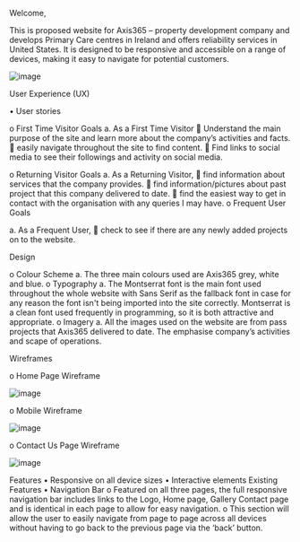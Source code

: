 

Welcome,

This is proposed website for Axis365 – property development company and develops Primary Care centres in Ireland and offers reliability services in United States. 
It is designed to be responsive and accessible on a range of devices, making it easy to navigate for potential customers.

![image](https://github.com/monikawojtek/Axis365V2/assets/134314429/cb000470-dcd8-4614-a20b-ed84511223d7)

 
User Experience (UX)

•	User stories

o	First Time Visitor Goals
a.	As a First Time Visitor 
	Understand the main purpose of the site and learn more about the company’s activities and facts.
	easily navigate throughout the site to find content.
	Find links to social media to see their followings and activity on social media.

o	Returning Visitor Goals
a.	As a Returning Visitor, 
	find information about services that the company provides.
	find information/pictures about past project that this company delivered to date.
	find the easiest way to get in contact with the organisation with any queries I may have.
o	Frequent User Goals

a.	As a Frequent User, 
	check to see if there are any newly added projects on to the website.

Design

  o	Colour Scheme
  a.	The three main colours used are Axis365 grey, white and blue.
  o	Typography
  a.	The Montserrat font is the main font used throughout the whole website with Sans Serif as the fallback font in case for any reason the font isn't being imported into the site correctly. Montserrat is a clean font used frequently in programming, so it is both attractive and appropriate.
  o	Imagery
  a.	All the images used on the website are from pass projects that Axis365 delivered to date. The emphasise company’s activities and scape of operations.

Wireframes

o	Home Page Wireframe 

![image](https://github.com/monikawojtek/Axis365V2/assets/134314429/3f44fe00-9976-49fa-851d-1e643a76526b)



o	Mobile Wireframe 

 ![image](https://github.com/monikawojtek/Axis365V2/assets/134314429/d6ebfc7f-290f-47e9-bf85-727eed38dbb7)

o	Contact Us Page Wireframe

  ![image](https://github.com/monikawojtek/Axis365V2/assets/134314429/1869d764-5d88-4ebd-8e88-0ee2751201c4)



Features
•	Responsive on all device sizes
•	Interactive elements
Existing Features
•	Navigation Bar
o	Featured on all three pages, the full responsive navigation bar includes links to the Logo, Home page, Gallery Contact page and is identical in each page to allow for easy navigation.
o	This section will allow the user to easily navigate from page to page across all devices without having to go back to the previous page via the ‘back’ button.
